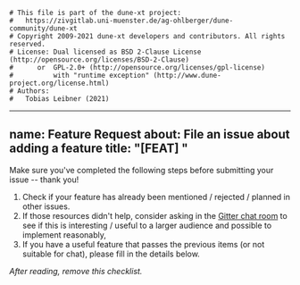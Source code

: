 ```
# This file is part of the dune-xt project:
#   https://zivgitlab.uni-muenster.de/ag-ohlberger/dune-community/dune-xt
# Copyright 2009-2021 dune-xt developers and contributors. All rights reserved.
# License: Dual licensed as BSD 2-Clause License (http://opensource.org/licenses/BSD-2-Clause)
#      or  GPL-2.0+ (http://opensource.org/licenses/gpl-license)
#          with "runtime exception" (http://www.dune-project.org/license.html)
# Authors:
#   Tobias Leibner (2021)
```

---
name: Feature Request
about: File an issue about adding a feature
title: "[FEAT] "
---


Make sure you've completed the following steps before submitting your issue -- thank you!

1. Check if your feature has already been mentioned / rejected / planned in other issues.
2. If those resources didn't help, consider asking in the [Gitter chat room][] to see if this is interesting / useful to a larger audience and possible to implement reasonably,
4. If you have a useful feature that passes the previous items (or not suitable for chat), please fill in the details below.

[Gitter chat room]: https://gitter.im/pybind/Lobby

*After reading, remove this checklist.*
